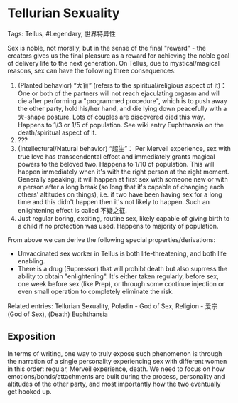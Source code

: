 # Tellurian Sexuality

Tags: Tellus, #Legendary, 世界特异性

Sex is noble, not morally, but in the sense of the final "reward" - the creators gives us the final pleasure as a reward for achieving the noble goal of delivery life to the next generation. On Tellus, due to mystical/magical reasons, sex can have the following three consequences:

1. (Planted behavior) “大盲” (refers to the spiritual/religious aspect of it)： One or both of the partners will not reach ejaculating orgasm and will die after performing a "programmed procedure", which is to push away the other party, hold his/her hand, and die lying down peacefully with a 大-shape posture. Lots of couples are discovered died this way. Happens to 1/3 or 1/5 of population. See wiki entry Euphthansia on the death/spiritual aspect of it.
2. ???
3. (Intellectural/Natural behavior) “超生”： Per Merveil experience, sex with true love has transcendental effect and immediately grants magical powers to the beloved two. Happens to 1/10 of population. This will happen immediately when it's with the right person at the right moment. Generally speaking, it will happen at first sex with someone new or with a person after a long break (so long that it's capable of changing each others' altitudes on things), i.e. if two have been having sex for a long time and this didn't happen then it's not likely to happen. Such an enlightening effect is called 不疑之征.
4. Just regular boring, exciting, routine sex, likely capable of giving birth to a child if no protection was used. Happens to majority of population.

From above we can derive the following special properties/derivations:

* Unvaccinated sex worker in Tellus is both life-threatening, and both life enabling.
* There is a drug (Supressor) that will prohibt death but also suprress the ability to obtain "enlightening". It's either taken regularly, before sex, one week before sex (like Prep), or through some continue injection or even small operation to completely eliminate the risk.

Related entries: Tellurian Sexuality, Poladin - God of Sex, Religion - 爱宗 (God of Sex), (Death) Euphthansia

## Exposition

In terms of writing, one way to truly expose such phenomenon is through the narration of a single personality experiencing sex with different women in this order: regular, Merveil experience, death. We need to focus on how emotions/bonds/attachments are built during the process, personality and altitudes of the other party, and most importantly how the two eventually get hooked up.